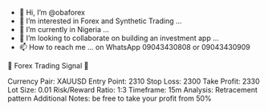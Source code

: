 - 👋 Hi, I’m @obaforex
- 👀 I’m interested in Forex and Synthetic Trading ...
- 🌱 I’m currently in Nigeria ...
- 💞️ I’m looking to collaborate on building an investment app ...
- 📫 How to reach me ... on WhatsApp 09043430808 or 09043430909

<!--- TRY OUT SIGNAL FOR FREE TODAY --->

🚥 Forex Trading Signal 🚥 

Currency Pair:  XAUUSD 
Entry Point: 2310
Stop Loss: 2300
Take Profit: 2330
Lot Size: 0.01
Risk/Reward Ratio: 1:3
Timeframe: 15m
Analysis: Retracement pattern
Additional Notes: be free to take your profit from 50%
<!---
obaforexlimited/obaforexlimited is a ✨ special ✨ repository because its `README.md` (this file) appears on your GitHub profile.
You can click the Preview link to take a look at your changes.
--->
